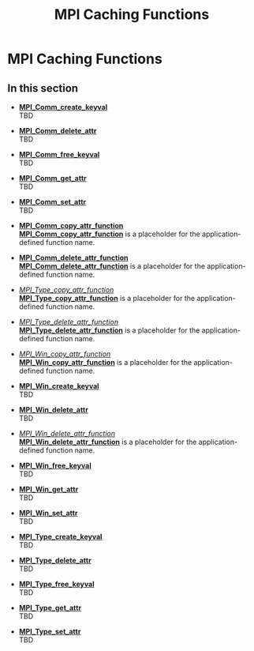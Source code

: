 ﻿---
title: MPI Caching Functions
TOCTitle: MPI Caching Functions
ms:assetid: 8F0F6B17-E886-4863-85F9-BB81BE27A3D4
ms:mtpsurl: https://msdn.microsoft.com/en-us/library/Dn473242(v=VS.85)
ms:contentKeyID: 59360788
ms.date: 03/28/2018
mtps_version: v=VS.85
---

# MPI Caching Functions

## In this section

  - [**MPI\_Comm\_create\_keyval**](mpi-comm-create-keyval-function.md)  
    TBD

  - [**MPI\_Comm\_delete\_attr**](mpi-comm-delete-attr-function.md)  
    TBD

  - [**MPI\_Comm\_free\_keyval**](mpi-comm-free-keyval-function.md)  
    TBD

  - [**MPI\_Comm\_get\_attr**](mpi-comm-get-attr-function.md)  
    TBD

  - [**MPI\_Comm\_set\_attr**](mpi-comm-set-attr-function.md)  
    TBD

  - [**MPI\_Comm\_copy\_attr\_function**](mpi-comm-copy-attr-function-function.md)  
    [**MPI\_Comm\_copy\_attr\_function**](mpi-comm-copy-attr-function-function.md) is a placeholder for the application-defined function name.

  - [**MPI\_Comm\_delete\_attr\_function**](mpi-comm-delete-attr-function-function.md)  
    [**MPI\_Comm\_delete\_attr\_function**](mpi-comm-delete-attr-function-function.md) is a placeholder for the application-defined function name.

  - [*MPI\_Type\_copy\_attr\_function*](mpi-type-copy-attr-function-callback-function.md)  
    [**MPI\_Type\_copy\_attr\_function**](mpi-type-copy-attr-function-callback-function.md) is a placeholder for the application-defined function name.

  - [*MPI\_Type\_delete\_attr\_function*](mpi-type-delete-attr-function-callback-function.md)  
    [**MPI\_Type\_delete\_attr\_function**](mpi-type-delete-attr-function-callback-function.md) is a placeholder for the application-defined function name.

  - [*MPI\_Win\_copy\_attr\_function*](mpi-win-copy-attr-function-callback-function.md)  
    [**MPI\_Win\_copy\_attr\_function**](mpi-win-copy-attr-function-callback-function.md) is a placeholder for the application-defined function name.

  - [**MPI\_Win\_create\_keyval**](mpi-win-create-keyval-function.md)  
    TBD

  - [**MPI\_Win\_delete\_attr**](mpi-win-delete-attr-function.md)  
    TBD

  - [*MPI\_Win\_delete\_attr\_function*](mpi-win-delete-attr-function-callback-function.md)  
    [**MPI\_Win\_delete\_attr\_function**](mpi-win-delete-attr-function-callback-function.md) is a placeholder for the application-defined function name.

  - [**MPI\_Win\_free\_keyval**](mpi-win-free-keyval-function.md)  
    TBD

  - [**MPI\_Win\_get\_attr**](mpi-win-get-attr-function.md)  
    TBD

  - [**MPI\_Win\_set\_attr**](mpi-win-set-attr-function.md)  
    TBD

  - [**MPI\_Type\_create\_keyval**](mpi-type-create-keyval-function.md)  
    TBD

  - [**MPI\_Type\_delete\_attr**](mpi-type-delete-attr-function.md)  
    TBD

  - [**MPI\_Type\_free\_keyval**](mpi-type-free-keyval-function.md)  
    TBD

  - [**MPI\_Type\_get\_attr**](mpi-type-get-attr-function.md)  
    TBD

  - [**MPI\_Type\_set\_attr**](mpi-type-set-attr-function.md)  
    TBD

